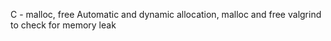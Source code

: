 C - malloc, free
Automatic and dynamic allocation, malloc and free
valgrind to check for memory leak

